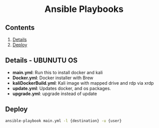 <div align="center">
    <h1>Ansible Playbooks</h1>

</div>

## Contents

1. [Details](#details)
1. [Deploy](#deploy)

## Details - UBUNUTU OS

- **main.yml**: Run this to install docker and kali
- **Docker.yml**: Docker installer with Brew
- **kaliDockerBuild.yml**: Kali image with mapped drive and rdp via xrdp
- **update.yml**: Updates docker, and os packages.
- **upgrade.yml**: upgrade instead of update

## Deploy
```bash
ansible-playbook main.yml -l {destination} -u {user}
```
